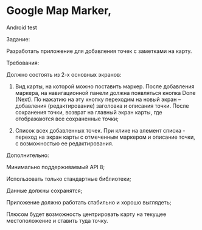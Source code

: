 Google Map Marker, 
======================

Android test

Задание:

Разработать приложение для добавления точек с заметками на карту. 


Требования: 

Должно состоять из 2-х основных экранов:

1. Вид карты, на которой можно поставить маркер. После добавления маркера, на навигационной панели должна появляться кнопка Done (Next). По нажатию на эту кнопку переходим на новый экран – добавления (редактирование) заголовка и описания точки. После сохранения точки, возврат на главный экран карты, где отображаются все сохраненные точки;

2. Список всех добавленных точек. При клике на элемент списка - переход на экран карты с отмеченным маркером и описание точки, с возможностью ее редактирования.


Дополнительно: 

Минимально поддерживаемый API 8;

Использовать только стандартные библиотеки;

Данные должны сохранятся;

Приложение должно работать стабильно и хорошо выглядеть;

Плюсом будет возможность центрировать карту на текущее местоположение и ставить туда точку.

